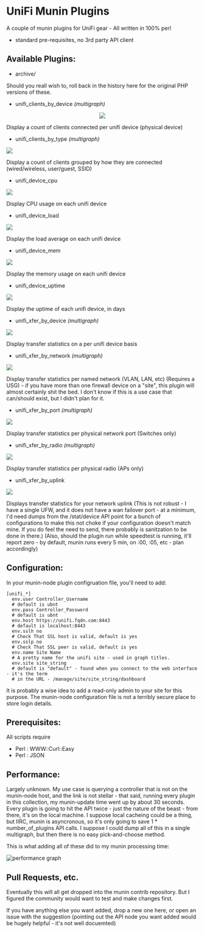 UniFi Munin Plugins
===================
A couple of munin plugins for UniFi gear - All written in 100% perl 

 * standard pre-requisites, no 3rd party API client

## Available Plugins:

 * archive/

 Should you reall wish to, roll back in the history here for the original PHP versions of these.

 * unifi\_clients\_by\_device _(multigraph)_

<div style="text-align:center"><img src="https://raw.githubusercontent.com/jtsage/unifi-munin-plugins/master/sample_images/unifi_clients_by_device.png" /></div>

 Display a count of clients connected per unifi device (physical device)

 * unifi\_clients\_by\_type _(multigraph)_

<img src="https://raw.githubusercontent.com/jtsage/unifi-munin-plugins/master/sample_images/unifi_clients_by_network.png" style="display:block; margin: 0 auto;" >

 Display a count of clients grouped by how they are connected (wired/wireless, user/guest, SSID)

 * unifi\_device\_cpu

<img src="https://raw.githubusercontent.com/jtsage/unifi-munin-plugins/master/sample_images/unifi_device_cpu.png" style="display:block; margin: 0 auto;" >

 Display CPU usage on each unifi device

 * unifi\_device\_load

<img src="https://raw.githubusercontent.com/jtsage/unifi-munin-plugins/master/sample_images/unifi_device_load.png" style="display:block; margin: 0 auto;" >

 Display the load average on each unifi device

 * unifi\_device\_mem

<img src="https://raw.githubusercontent.com/jtsage/unifi-munin-plugins/master/sample_images/unifi_device_mem.png" style="display:block; margin: 0 auto;" >

 Display the memory usage on each unifi device

 * unifi\_device\_uptime

<img src="https://raw.githubusercontent.com/jtsage/unifi-munin-plugins/master/sample_images/unifi_device_uptime.png" style="display:block; margin: 0 auto;" >

 Display the uptime of each unifi device, in days

 * unifi\_xfer\_by\_device _(multigraph)_

<img src="https://raw.githubusercontent.com/jtsage/unifi-munin-plugins/master/sample_images/unifi_xfer_by_device.png" style="display:block; margin: 0 auto;" >

 Display transfer statistics on a per unifi device basis

 * unifi\_xfer\_by\_network _(multigraph)_

<img src="https://raw.githubusercontent.com/jtsage/unifi-munin-plugins/master/sample_images/unifi_xfer_by_network.png" style="display:block; margin: 0 auto;" >

 Display transfer statistics per named network (VLAN, LAN, etc) (Requires a USG) - if you have more 
 than one firewall device on a "site", this plugin will almost certainly shit the bed.  I don't know 
 if this is a use case that can/should exist, but I didn't plan for it.

 * unifi\_xfer\_by\_port _(multigraph)_

<img src="https://raw.githubusercontent.com/jtsage/unifi-munin-plugins/master/sample_images/unifi_xfer_by_port.png" style="display:block; margin: 0 auto;" >

 Display transfer statistics per physical network port (Switches only)

 * unifi\_xfer\_by\_radio _(multigraph)_

<img src="https://raw.githubusercontent.com/jtsage/unifi-munin-plugins/master/sample_images/unifi_xfer_by_radio.png" style="display:block; margin: 0 auto;" >

 Display transfer statistics per physical radio (APs only)

 * unifi\_xfer\_by\_uplink

<img src="https://raw.githubusercontent.com/jtsage/unifi-munin-plugins/master/sample_images/unifi_xfer_by_uplink.png" style="display:block; margin: 0 auto;" >

 Displays transfer statistics for your network uplink (This is not robust - I have a single UFW, and 
 it does not have a wan failover port - at a minimum, I'd need dumps from the /stat/device API point 
 for a bunch of configurations to make this not choke if your configuration doesn't match mine.  If 
 you do feel the need to send, there probably is sanitzation to be done in there.) (Also, should the 
 plugin run while speedtest is running, it'll report zero - by default, munin runs every 5 min, 
 on :00, :05, etc - plan accordingly)


## Configuration:

In your munin-node plugin configruation file, you'll need to add:

    [unifi_*]
      env.user Controller_Username
      # default is ubnt
      env.pass Controller_Password
      # default is ubnt
      env.host https://unifi.fqdn.com:8443
      # default is localhost:8443
      env.sslh no 
      # Check That SSL host is valid, default is yes
      env.sslp no 
      # Check That SSL peer is valid, default is yes
      env.name Site Name
      # A pretty name for the unifi site - used in graph titles.
      env.site site_string 
      # default is "default" - found when you connect to the web interface - it's the term
      # in the URL - /manage/site/site_string/dashboard

It is probably a wise idea to add a read-only admin to your site for this purpose.  The munin-node 
configuration file is not a terribly secure place to store login details.

## Prerequisites:

All scripts require 

 * Perl : WWW::Curl::Easy
 * Perl : JSON

## Performance:

Largely unknown.  My use case is querying a controller that is not on the munin-node host, and the 
link is not stellar - that said, running every plugin in this collection, my munin-update time went 
up by about 30 seconds. Every plugin is going to hit the API twice - just the nature of the beast - 
from there, it's on the local machine.  I suppose local cacheing could be a thing, but IIRC, munin 
is asyncronous, so it's only going to save 1 * number\_of\_plugins API calls.  I suppose I could 
dump all of this in a single multigraph, but then there is no easy pick-and-choose method.

This is what adding all of these did to my munin processing time:

![performance graph](https://raw.githubusercontent.com/jtsage/unifi-munin-plugins/master/sample_images/perf_concern.png)

## Pull Requests, etc.

Eventually this will all get dropped into the munin contrib repository.  But I figured the community 
would want to test and make changes first.

If you have anything else you want added, drop a new one here, or open an issue with the suggestion 
(pointing out the API node you want added would be hugely helpful - it's not well docuemted)



